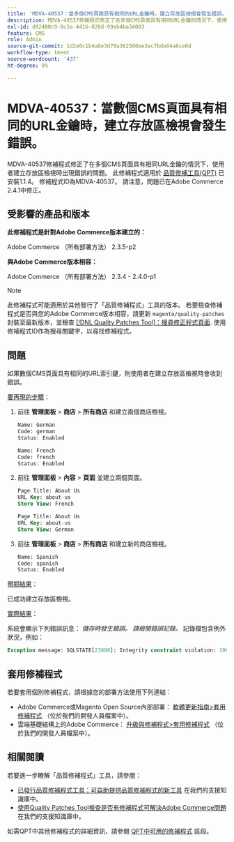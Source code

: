 ```yaml
---
title: 'MDVA-40537：當多個CMS頁面具有相同的URL金鑰時，建立存放區檢視會發生錯誤。'
description: MDVA-40537修補程式修正了在多個CMS頁面具有相同URL金鑰的情況下，使用者建立存放區檢視時出現錯誤的問題。 安裝[Quality Patches Tool (QPT)](https://devdocs.magento.com/guides/v2.4/comp-mgr/patching.html#mqp) 1.1.4時，即可使用此修補程式。 修補程式ID為MDVA-40537。 請注意，問題已在Adobe Commerce 2.4.1中修正。
exl-id: d92400c9-0c5a-4416-820d-99ab4ba34003
feature: CMS
role: Admin
source-git-commit: 1d2e0c1b4a8e3d79a362500ee3ec7bde84a6ce0d
workflow-type: tm+mt
source-wordcount: '437'
ht-degree: 0%

---
```


# MDVA-40537：當數個CMS頁面具有相同的URL金鑰時，建立存放區檢視會發生錯誤。

MDVA-40537修補程式修正了在多個CMS頁面具有相同URL金鑰的情況下，使用者建立存放區檢視時出現錯誤的問題。 此修補程式適用於 [品質修補工具(QPT)](https://devdocs.magento.com/guides/v2.4/comp-mgr/patching.html#mqp) 已安裝1.1.4。 修補程式ID為MDVA-40537。 請注意，問題已在Adobe Commerce 2.4.1中修正。

## 受影響的產品和版本

**此修補程式是針對Adobe Commerce版本建立的：**

Adobe Commerce （所有部署方法） 2.3.5-p2

**與Adobe Commerce版本相容：**

Adobe Commerce （所有部署方法） 2.3.4 - 2.4.0-p1

>[!NOTE]
>
>此修補程式可能適用於其他發行了「品質修補程式」工具的版本。 若要檢查修補程式是否與您的Adobe Commerce版本相容，請更新 `magento/quality-patches` 封裝至最新版本，並檢查 [[!DNL Quality Patches Tool]：搜尋修正程式頁面](https://devdocs.magento.com/quality-patches/tool.html#patch-grid). 使用修補程式ID作為搜尋關鍵字，以尋找修補程式。


## 問題

如果數個CMS頁面具有相同的URL索引鍵，則使用者在建立存放區檢視時會收到錯誤。

<u>要再現的步驟</u>：

1. 前往 **管理面板** > **商店** > **所有商店** 和建立兩個商店檢視。

   ```sql
   Name: German
   Code: german
   Status: Enabled
   ```

   ```sql
   Name: French
   Code: french
   Status: Enabled
   ```

1. 前往 **管理面板** > **內容** > **頁面** 並建立兩個頁面。

   ```sql
   Page Title: About Us
   URL Key: about-us
   Store View: French
   ```

   ```sql
   Page Title: About Us
   URL Key: about-us
   Store View: German
   ```

1. 前往 **管理面板** > **商店** > **所有商店** 和建立新的商店檢視。

   ```sql
   Name: Spanish
   Code: spanish
   Status: Enabled
   ```

<u>預期結果</u>：

已成功建立存放區檢視。

<u>實際結果</u>：

系統會顯示下列錯誤訊息： *儲存時發生錯誤。 請檢閱錯誤記錄。* 記錄檔包含例外狀況，例如：

```sql
Exception message: SQLSTATE[23000]: Integrity constraint violation: 1062 Duplicate entry 'about-us-4' for key 'URL_REWRITE_REQUEST_PATH_STORE_ID', query was: INSERT  INTO }}url_rewrite{{ (}}redirect_type{{,}}is_autogenerated{{,}}metadata{{,}}description{{,}}store_id{{,}}entity_type{{,}}entity_id{{,}}request_path{{,}}target_path{{) VALUES (?, ?, ?, ?, ?, ?, ?, ?, ?), (?, ?, ?, ?, ?, ?, ?, ?, ?), (?, ?, ?, ?, ?, ?, ?, ?, ?), (?, ?, ?, ?, ?, ?, ?, ?, ?), (?, ?, ?, ?, ?, ?, ?, ?, ?), (?, ?, ?, ?, ?, ?, ?, ?, ?)
```

## 套用修補程式

若要套用個別修補程式，請根據您的部署方法使用下列連結：

* Adobe Commerce或Magento Open Source內部部署： [軟體更新指南>套用修補程式](https://devdocs.magento.com/guides/v2.4/comp-mgr/patching/mqp.html) （位於我們的開發人員檔案中）。
* 雲端基礎結構上的Adobe Commerce： [升級與修補程式>套用修補程式](https://devdocs.magento.com/cloud/project/project-patch.html) （位於我們的開發人員檔案中）。

## 相關閱讀

若要進一步瞭解「品質修補程式」工具，請參閱：

* [已發行品質修補程式工具：可自助提供品質修補程式的新工具](/help/announcements/adobe-commerce-announcements/magento-quality-patches-released-new-tool-to-self-serve-quality-patches.md) 在我們的支援知識庫中。
* [使用Quality Patches Tool檢查是否有修補程式可解決Adobe Commerce問題](/help/support-tools/patches-available-in-qpt-tool/check-patch-for-magento-issue-with-magento-quality-patches.md) 在我們的支援知識庫中。

如需QPT中其他修補程式的詳細資訊，請參閱 [QPT中可用的修補程式](https://support.magento.com/hc/en-us/sections/360010506631-Patches-available-in-QPT-tool-) 區段。
